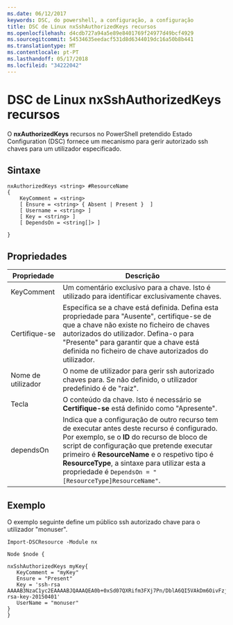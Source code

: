 ```yaml
---
ms.date: 06/12/2017
keywords: DSC, do powershell, a configuração, a configuração
title: DSC de Linux nxSshAuthorizedKeys recursos
ms.openlocfilehash: d4cdb727a94a5e89e8401769f24977d49bcf4929
ms.sourcegitcommit: 54534635eedacf531d8d6344019dc16a50b8b441
ms.translationtype: MT
ms.contentlocale: pt-PT
ms.lasthandoff: 05/17/2018
ms.locfileid: "34222042"
---
```

# <a name="dsc-for-linux-nxsshauthorizedkeys-resource"></a>DSC de Linux nxSshAuthorizedKeys recursos

O **nxAuthorizedKeys** recursos no PowerShell pretendido Estado Configuration (DSC) fornece um mecanismo para gerir autorizado ssh chaves para um utilizador especificado.

## <a name="syntax"></a>Sintaxe

```
nxAuthorizedKeys <string> #ResourceName
{
    KeyComment = <string>
    [ Ensure = <string> { Absent | Present }  ]
    [ Username = <string> ]
    [ Key = <string> ]
    [ DependsOn = <string[]> ]

}
```

## <a name="properties"></a>Propriedades

|  Propriedade |  Descrição |
|---|---|
| KeyComment| Um comentário exclusivo para a chave. Isto é utilizado para identificar exclusivamente chaves.|
| Certifique-se| Especifica se a chave está definida. Defina esta propriedade para "Ausente", certifique-se de que a chave não existe no ficheiro de chaves autorizados do utilizador. Defina-o para "Presente" para garantir que a chave está definida no ficheiro de chave autorizados do utilizador.|
| Nome de utilizador| O nome de utilizador para gerir ssh autorizado chaves para. Se não definido, o utilizador predefinido é de "raiz".|
| Tecla| O conteúdo da chave. Isto é necessário se **Certifique-se** está definido como "Apresente".|
| dependsOn | Indica que a configuração de outro recurso tem de executar antes deste recurso é configurado. Por exemplo, se o **ID** do recurso de bloco de script de configuração que pretende executar primeiro é **ResourceName** e o respetivo tipo é **ResourceType**, a sintaxe para utilizar esta a propriedade é `DependsOn = "[ResourceType]ResourceName"`.|

## <a name="example"></a>Exemplo

O exemplo seguinte define um público ssh autorizado chave para o utilizador "monuser".

```
Import-DSCResource -Module nx

Node $node {

nxSshAuthorizedKeys myKey{
   KeyComment = "myKey"
   Ensure = "Present"
   Key = 'ssh-rsa AAAAB3NzaC1yc2EAAAABJQAAAQEA0b+0xSd07QXRifm3FXj7Pn/DblA6QI5VAkDm6OivFzj3U6qGD1VJ6AAxWPCyMl/qhtpRtxZJDu/TxD8AyZNgc8aN2CljN1hOMbBRvH2q5QPf/nCnnJRaGsrxIqZjyZdYo9ZEEzjZUuMDM5HI1LA9B99k/K6PK2Bc1NLivpu7nbtVG2tLOQs+GefsnHuetsRMwo/+c3LtwYm9M0XfkGjYVCLO4CoFuSQpvX6AB3TedUy6NZ0iuxC0kRGg1rIQTwSRcw+McLhslF0drs33fw6tYdzlLBnnzimShMuiDWiT37WqCRovRGYrGCaEFGTG2e0CN8Co8nryXkyWc6NSDNpMzw== rsa-key-20150401'
   UserName = "monuser"
}
}
```